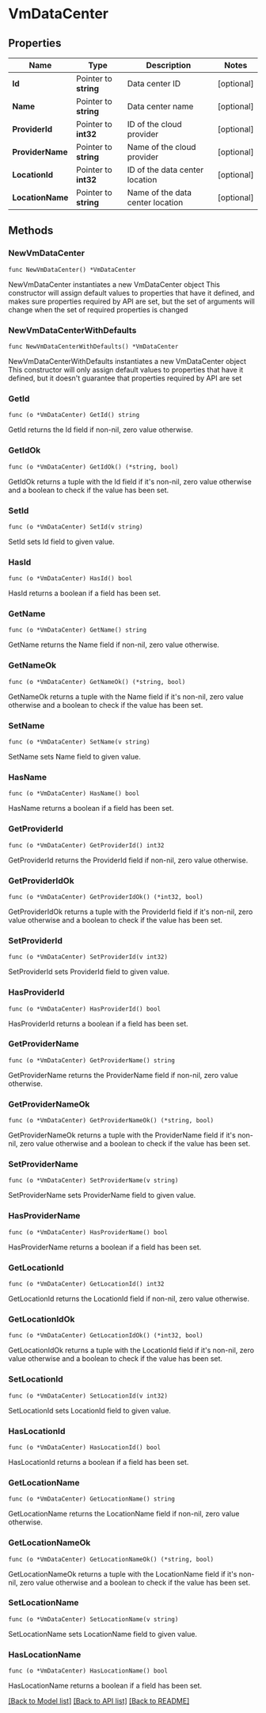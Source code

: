 # VmDataCenter

## Properties

Name | Type | Description | Notes
------------ | ------------- | ------------- | -------------
**Id** | Pointer to **string** | Data center ID | [optional] 
**Name** | Pointer to **string** | Data center name | [optional] 
**ProviderId** | Pointer to **int32** | ID of the cloud provider | [optional] 
**ProviderName** | Pointer to **string** | Name of the cloud provider | [optional] 
**LocationId** | Pointer to **int32** | ID of the data center location | [optional] 
**LocationName** | Pointer to **string** | Name of the data center location | [optional] 

## Methods

### NewVmDataCenter

`func NewVmDataCenter() *VmDataCenter`

NewVmDataCenter instantiates a new VmDataCenter object
This constructor will assign default values to properties that have it defined,
and makes sure properties required by API are set, but the set of arguments
will change when the set of required properties is changed

### NewVmDataCenterWithDefaults

`func NewVmDataCenterWithDefaults() *VmDataCenter`

NewVmDataCenterWithDefaults instantiates a new VmDataCenter object
This constructor will only assign default values to properties that have it defined,
but it doesn't guarantee that properties required by API are set

### GetId

`func (o *VmDataCenter) GetId() string`

GetId returns the Id field if non-nil, zero value otherwise.

### GetIdOk

`func (o *VmDataCenter) GetIdOk() (*string, bool)`

GetIdOk returns a tuple with the Id field if it's non-nil, zero value otherwise
and a boolean to check if the value has been set.

### SetId

`func (o *VmDataCenter) SetId(v string)`

SetId sets Id field to given value.

### HasId

`func (o *VmDataCenter) HasId() bool`

HasId returns a boolean if a field has been set.

### GetName

`func (o *VmDataCenter) GetName() string`

GetName returns the Name field if non-nil, zero value otherwise.

### GetNameOk

`func (o *VmDataCenter) GetNameOk() (*string, bool)`

GetNameOk returns a tuple with the Name field if it's non-nil, zero value otherwise
and a boolean to check if the value has been set.

### SetName

`func (o *VmDataCenter) SetName(v string)`

SetName sets Name field to given value.

### HasName

`func (o *VmDataCenter) HasName() bool`

HasName returns a boolean if a field has been set.

### GetProviderId

`func (o *VmDataCenter) GetProviderId() int32`

GetProviderId returns the ProviderId field if non-nil, zero value otherwise.

### GetProviderIdOk

`func (o *VmDataCenter) GetProviderIdOk() (*int32, bool)`

GetProviderIdOk returns a tuple with the ProviderId field if it's non-nil, zero value otherwise
and a boolean to check if the value has been set.

### SetProviderId

`func (o *VmDataCenter) SetProviderId(v int32)`

SetProviderId sets ProviderId field to given value.

### HasProviderId

`func (o *VmDataCenter) HasProviderId() bool`

HasProviderId returns a boolean if a field has been set.

### GetProviderName

`func (o *VmDataCenter) GetProviderName() string`

GetProviderName returns the ProviderName field if non-nil, zero value otherwise.

### GetProviderNameOk

`func (o *VmDataCenter) GetProviderNameOk() (*string, bool)`

GetProviderNameOk returns a tuple with the ProviderName field if it's non-nil, zero value otherwise
and a boolean to check if the value has been set.

### SetProviderName

`func (o *VmDataCenter) SetProviderName(v string)`

SetProviderName sets ProviderName field to given value.

### HasProviderName

`func (o *VmDataCenter) HasProviderName() bool`

HasProviderName returns a boolean if a field has been set.

### GetLocationId

`func (o *VmDataCenter) GetLocationId() int32`

GetLocationId returns the LocationId field if non-nil, zero value otherwise.

### GetLocationIdOk

`func (o *VmDataCenter) GetLocationIdOk() (*int32, bool)`

GetLocationIdOk returns a tuple with the LocationId field if it's non-nil, zero value otherwise
and a boolean to check if the value has been set.

### SetLocationId

`func (o *VmDataCenter) SetLocationId(v int32)`

SetLocationId sets LocationId field to given value.

### HasLocationId

`func (o *VmDataCenter) HasLocationId() bool`

HasLocationId returns a boolean if a field has been set.

### GetLocationName

`func (o *VmDataCenter) GetLocationName() string`

GetLocationName returns the LocationName field if non-nil, zero value otherwise.

### GetLocationNameOk

`func (o *VmDataCenter) GetLocationNameOk() (*string, bool)`

GetLocationNameOk returns a tuple with the LocationName field if it's non-nil, zero value otherwise
and a boolean to check if the value has been set.

### SetLocationName

`func (o *VmDataCenter) SetLocationName(v string)`

SetLocationName sets LocationName field to given value.

### HasLocationName

`func (o *VmDataCenter) HasLocationName() bool`

HasLocationName returns a boolean if a field has been set.


[[Back to Model list]](../README.md#documentation-for-models) [[Back to API list]](../README.md#documentation-for-api-endpoints) [[Back to README]](../README.md)


